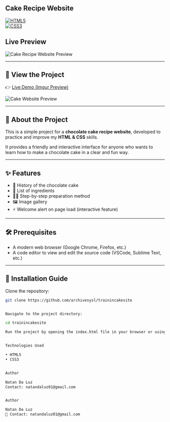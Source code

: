## Cake Recipe Website  


[![HTML5](https://img.shields.io/badge/HTML5-E34F26?style=flat&logo=html5&logoColor=white)]()  
[![CSS3](https://img.shields.io/badge/CSS3-1572B6?style=flat&logo=css3&logoColor=white)]()  



##  Live Preview

![Cake Recipe Website Preview](https://i.imgur.com/RQRXcDV.png)

---

## 🔗 View the Project  
👉 [Live Demo (Imgur Preview)](https://imgur.com/a/7maFuHT)  

![Cake Website Preview](https://i.imgur.com/7maFuHT.jpeg)  

---

## 📖 About the Project  
This is a simple project for a **chocolate cake recipe website**, developed to practice and improve my **HTML & CSS** skills.  

It provides a friendly and interactive interface for anyone who wants to learn how to make a chocolate cake in a clear and fun way.  

---

## ✨ Features  
- 📜 History of the chocolate cake  
- 📝 List of ingredients  
- 👩‍🍳 Step-by-step preparation method  
- 🖼️ Image gallery  
- ⚡ Welcome alert on page load (interactive feature)  

---

## 🛠️ Prerequisites  
- A modern web browser (Google Chrome, Firefox, etc.)  
- A code editor to view and edit the source code (VSCode, Sublime Text, etc.)  

---

## 🚀 Installation Guide  

Clone the repository:  
```bash
git clone https://github.com/archivesysl/trainincakesite


Navigate to the project directory:

cd trainincakesite

Run the project by opening the index.html file in your browser or using Live Server.


Technologies Used

• HTML5
• CSS3


Author

Natan Da Luz
Contact: natandaluz01@gmail.com


Author

Natan Da Luz
📧 Contact: natandaluz01@gmail.com
